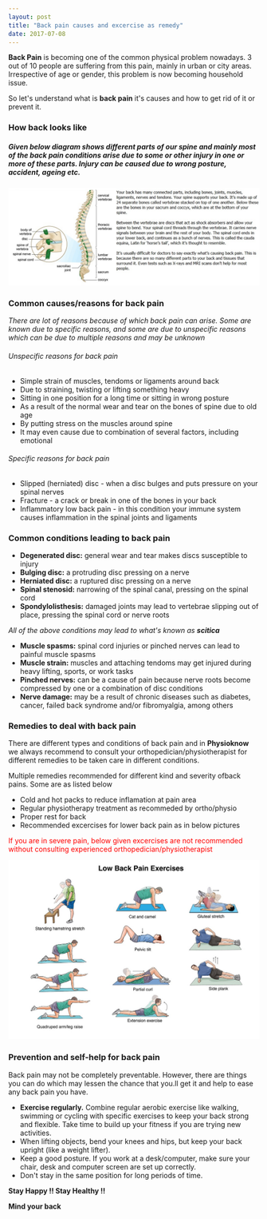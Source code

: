 ```yaml
---
layout: post
title: "Back pain causes and excercise as remedy"
date: 2017-07-08
---
```


**Back Pain** is becoming one of the common physical problem nowadays. 3 out of 10 people are suffering from this pain, mainly in urban or city areas. Irrespective of age or gender, this problem is now becoming household issue.

So let's understand what is **back pain** it's causes and how to get rid of it or prevent it.

### How back looks like

##### Given below diagram shows different parts of our spine and mainly most of the back pain conditions arise due to some or other injury in one or more of these parts. Injury can be caused due to wrong posture, accident, ageing etc.


<!--<div style="text-align:center"><img src ="/img/backspinestructure.jpg" /></div> -->
![general spinal structure](/img/backspinestructure1.jpg?raw=true "general spine structure")

### Common causes/reasons for back pain

*There are lot of reasons because of which back pain can arise. Some are known due to specific reasons, and some are due to unspecific reasons which can be due to multiple reasons and may be unknown*

###### Unspecific reasons for back pain

* Simple strain of muscles, tendoms or ligaments around back
* Due to straining, twisting or lifting something heavy
* Sitting in one position for a long time or sitting in wrong posture
* As a result of the normal wear and tear on the bones of spine due to old age
* By putting stress on the muscles around spine
* It may even cause due to combination of several factors, including emotional 

###### Specific reasons for back pain

* Slipped (herniated) disc -  when a disc bulges and puts pressure on your spinal nerves
* Fracture - a crack or break in one of the bones in your back
* Inflammatory low back pain - in this condition your immune system causes inflammation in the spinal joints and ligaments

### Common conditions leading to back pain

* **Degenerated disc:** general wear and tear makes discs susceptible to injury
* **Bulging disc:** a protruding disc pressing on a nerve
* **Herniated disc:** a ruptured disc pressing on a nerve
* **Spinal stenosid:** narrowing of the spinal canal, pressing on the spinal cord
* **Spondylolisthesis:** damaged joints may lead to vertebrae slipping out of place, pressing the spinal cord or nerve roots

*All of the above conditions may lead to what's known as **scitica***
* **Muscle spasms:** spinal cord injuries or pinched nerves can lead to painful muscle spasms
* **Muscle strain:** muscles and attaching tendoms may get injured during heavy lifting, sports, or work tasks
* **Pinched nerves:** can be a cause of pain because nerve roots become compressed by one or a combination of disc conditions
* **Nerve damage:** may be a result of chronic diseases such as diabetes, cancer, failed back syndrome and/or fibromyalgia, among others

### Remedies to deal with back pain

There are different types and conditions of back pain and in **Physioknow** we always recommend to consult your orthopedician/physiotherapist for different remedies to be taken care in different conditions.

Multiple remedies recommended for different kind and severity ofback pains. Some are as listed below

* Cold and hot packs to reduce inflamation at pain area
* Regular physiotherapy treatment as recommeded by ortho/physio
* Proper rest for back
* Recommended excercises for lower back pain as in below pictures

<span style="color:red">If you are in severe pain, below given excercises are not recommended without consulting experienced orthopedician/physiotherapist</span>


![Common excercises for lower back pain](/img/lowbackexcercise.jpg?raw=true "lower back excerises")

### Prevention and self-help for back pain
Back pain may not be completely preventable. However, there are things you can do which may lessen the chance that you.ll get it and help to ease any back pain you have.

* **Exercise regularly.** Combine regular aerobic exercise like walking, swimming or cycling with specific exercises to keep your back strong and flexible. Take time to build up your fitness if you are trying new activities.
* When lifting objects, bend your knees and hips, but keep your back upright (like a weight lifter).
* Keep a good posture. If you work at a desk/computer, make sure your chair, desk and computer screen are set up correctly.
* Don't stay in the same position for long periods of time.

**Stay Happy !! Stay Healthy !!**

**Mind your back**
